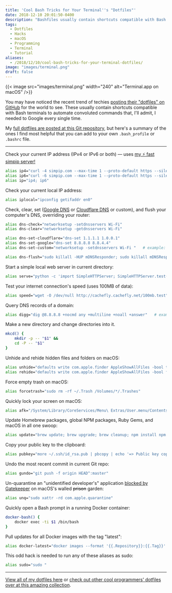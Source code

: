 ```yaml
---
title: 'Cool Bash Tricks for Your Terminal''s "Dotfiles"'
date: 2018-12-10 20:01:50-0400
description: "Bashfiles usually contain shortcuts compatible with Bash terminals to automate convoluted commands. Here's a summary of the ones I find most helpful that you can add to your own .bash_profile or .bashrc file."
tags:
  - Dotfiles
  - Hacks
  - macOS
  - Programming
  - Terminal
  - Tutorial
aliases:
  - /2018/12/10/cool-bash-tricks-for-your-terminal-dotfiles/
image: "images/terminal.png"
draft: false
---
```


{{< image src="images/terminal.png" width="240" alt="Terminal.app on macOS" />}}

You may have noticed the recent trend of techies [posting their "dotfiles" on GitHub](https://github.com/topics/dotfiles) for the world to see. These usually contain shortcuts compatible with Bash terminals to automate convoluted commands that, I'll admit, I needed to Google every single time.

My [full dotfiles are posted at this Git repository](https://github.com/jakejarvis/dotfiles), but here's a summary of the ones I find most helpful that you can add to your own `.bash_profile` or `.bashrc` file.

---

Check your current IP address (IPv4 or IPv6 or both) — uses [my ⚡ fast simpip server!](https://github.com/jakejarvis/simpip)

```bash
alias ip4="curl -4 simpip.com --max-time 1 --proto-default https --silent"
alias ip6="curl -6 simpip.com --max-time 1 --proto-default https --silent"
alias ip="ip4; ip6"
```

Check your current local IP address:

```bash
alias iplocal="ipconfig getifaddr en0"
```

Check, clear, set ([Google DNS](https://developers.google.com/speed/public-dns/) or [Cloudflare DNS](https://1.1.1.1/) or custom), and flush your computer's DNS, overriding your router:

```bash
alias dns-check="networksetup -setdnsservers Wi-Fi"
alias dns-clear="networksetup -getdnsservers Wi-Fi"

alias dns-set-cloudflare="dns-set 1.1.1.1 1.0.0.1"
alias dns-set-google="dns-set 8.8.8.8 8.8.4.4"
alias dns-set-custom="networksetup -setdnsservers Wi-Fi "   # example: dns-set-custom 208.67.222.222 208.67.220.220

alias dns-flush="sudo killall -HUP mDNSResponder; sudo killall mDNSResponderHelper; sudo dscacheutil -flushcache"
```

Start a simple local web server in current directory:

```bash
alias serve="python -c 'import SimpleHTTPServer; SimpleHTTPServer.test()'"
```

Test your internet connection's speed (uses 100MB of data):

```bash
alias speed="wget -O /dev/null http://cachefly.cachefly.net/100mb.test"
```

Query DNS records of a domain:

```bash
alias digg="dig @8.8.8.8 +nocmd any +multiline +noall +answer"   # example: digg google.com
```

Make a new directory and change directories into it.

```bash
mkcd() {
    mkdir -p -- "$1" &&
    cd -P -- "$1"
}
```

Unhide and rehide hidden files and folders on macOS:

```bash
alias unhide="defaults write com.apple.finder AppleShowAllFiles -bool true && killall Finder"
alias rehide="defaults write com.apple.finder AppleShowAllFiles -bool false && killall Finder"
```

Force empty trash on macOS:

```bash
alias forcetrash="sudo rm -rf ~/.Trash /Volumes/*/.Trashes"
```

Quickly lock your screen on macOS:

```bash
alias afk="/System/Library/CoreServices/Menu\ Extras/User.menu/Contents/Resources/CGSession -suspend"
```

Update Homebrew packages, global NPM packages, Ruby Gems, and macOS in all one swoop:

```bash
alias update="brew update; brew upgrade; brew cleanup; npm install npm -g; npm update -g; sudo gem update --system; sudo gem update; sudo gem cleanup; sudo softwareupdate -i -a;"
```

Copy your public key to the clipboard:

```bash
alias pubkey="more ~/.ssh/id_rsa.pub | pbcopy | echo '=> Public key copied to pasteboard.'"
```

Undo the most recent commit in current Git repo:

```bash
alias gundo="git push -f origin HEAD^:master"
```

Un-quarantine an "unidentified developer's" application [blocked by Gatekeeper](https://support.apple.com/en-us/HT202491) on macOS's walled ~~prison~~ garden:

```bash
alias unq="sudo xattr -rd com.apple.quarantine"
```

Quickly open a Bash prompt in a running Docker container:

```bash
docker-bash() {
    docker exec -ti $1 /bin/bash
}
```

Pull updates for all Docker images with the tag "latest":

```bash
alias docker-latest="docker images --format '{{.Repository}}:{{.Tag}}' | grep :latest | xargs -L1 docker pull"
```

This odd hack is needed to run any of these aliases as sudo:

```bash
alias sudo="sudo "
```

---

[View all of my dotfiles here](https://github.com/jakejarvis/dotfiles) or [check out other cool programmers' dotfiles over at this amazing collection](https://dotfiles.github.io/).
